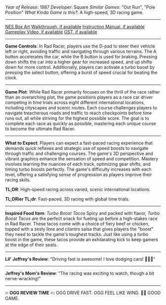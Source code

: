 *Year of Release*: 1987
*Developer*: Square
*Similar Games*: "Out Run", "Pole Position"
*What Kinda Game is this?*: A high-speed, 3D racing game.

---
[NES Box Art](https://www.google.com/search?tbm=isch&q=NES+Box+Art+Rad+Racer) 
[Walkthrough, if available](https://www.google.com/search?q=Walkthrough+NES+Rad+Racer)
[Instruction Manual, if available](https://www.google.com/search?q=NES+Instruction+Manual+Rad+Racer)
[Gameplay Video, if available](https://www.youtube.com/results?search_query=gameplay+NES+Rad+Racer) 
[OST, if available](https://www.youtube.com/results?search_query=gameplay+NES+Rad+Racer+OST)

- - -
**Game Controls**:
In Rad Racer, players use the D-pad to steer their vehicle left or right, avoiding traffic and navigating through various terrains. The A button accelerates the car, while the B button is used for braking. Pressing down shifts the car into a higher gear for increased speed, and up shifts down for more control. Additionally, players can activate a turbo boost by pressing the select button, offering a burst of speed crucial for beating the clock.

- - -
**Game Plot**: 
While Rad Racer primarily focuses on the thrill of the race rather than an overarching plot, the game positions players as a race car driver competing in time trials across eight different international locations, including cityscapes and scenic routes. Each course challenges players to navigate treacherous roads and traffic to reach checkpoints before time runs out, all while striving for the highest possible score. The goal is to complete each race as quickly as possible, mastering each unique course to become the ultimate Rad Racer.

- - -
**What to Expect**: 
Players can expect a fast-paced racing experience that demands quick reflexes and strategic use of speed boosts to navigate through traffic and challenging courses. The game's 3D perspective and vibrant graphics enhance the sensation of speed and competition. Mastery involves learning the nuances of each track, optimizing gear shifts, and timing turbo boosts perfectly. The game's difficulty increases with each level, offering a satisfying sense of progression as players improve their racing skills.

**TL;DR**:
High-speed racing across varied, scenic international locations.

**TL;DRier TL;dr**: 
Fast-paced, 3D racing with global time trials.

---
**Inspired Food Item**: *Turbo Boost Tacos*
Spicy and packed with flavor, *Turbo Boost Tacos* are the perfect snack for fueling up before a high-stakes race in Rad Racer. These tacos come with a choice of fiery beef or chicken, topped with a zesty lime and cilantro salsa that gives players the "boost" they need to tackle the game's toughest tracks. Just like using a turbo boost in the game, these tacos provide an exhilarating kick to keep gamers at the edge of their seats.

---
**Lil' Jeffrey's Review**: "Driving fast is awesome! I love dodging cars! 🚗💨😎"

---
**Jeffrey's Mom's Review**: "The racing was exciting to watch, though a bit nerve-wracking!"

---
🔥 **OGG REVIEW TIME** 🔥: OGG DRIVE FAST. OGG FEEL LIKE WIND. 🚗💨 GOOD GAME.